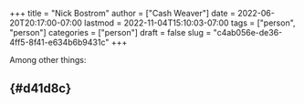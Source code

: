 +++
title = "Nick Bostrom"
author = ["Cash Weaver"]
date = 2022-06-20T20:17:00-07:00
lastmod = 2022-11-04T15:10:03-07:00
tags = ["person", "person"]
categories = ["person"]
draft = false
slug = "c4ab056e-de36-4ff5-8f41-e634b6b9431c"
+++

Among other things:


##  {#d41d8c}
